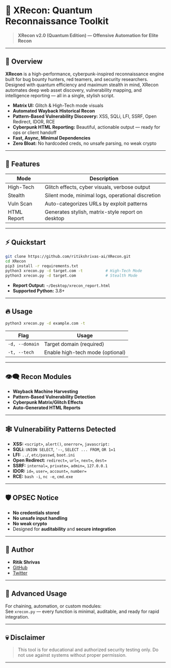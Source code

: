 # 🚀 XRecon: Quantum Reconnaissance Toolkit

> **XRecon v2.0 (Quantum Edition) — Offensive Automation for Elite Recon**

---

## 🧬 Overview

**XRecon** is a high-performance, cyberpunk-inspired reconnaissance engine built for bug bounty hunters, red teamers, and security researchers. Designed with quantum efficiency and maximum stealth in mind, XRecon automates deep web asset discovery, vulnerability mapping, and intelligence reporting — all in a single, stylish script.

- **Matrix UI:** Glitch & High-Tech mode visuals
- **Automated Wayback Historical Recon**
- **Pattern-Based Vulnerability Discovery:** XSS, SQLi, LFI, SSRF, Open Redirect, IDOR, RCE
- **Cyberpunk HTML Reporting:** Beautiful, actionable output — ready for ops or client handoff
- **Fast, Async, Minimal Dependencies**
- **Zero Bloat:** No hardcoded creds, no unsafe parsing, no weak crypto

---

## 🦾 Features

| Mode         | Description                                             |
| ------------ | ------------------------------------------------------ |
| High-Tech    | Glitch effects, cyber visuals, verbose output          |
| Stealth      | Silent mode, minimal logs, operational discretion      |
| Vuln Scan    | Auto-categorizes URLs by exploit patterns              |
| HTML Report  | Generates stylish, matrix-style report on desktop      |

---

## ⚡ Quickstart

```bash
git clone https://github.com/ritikshrivas-ai/XRecon.git
cd XRecon
pip3 install -r requirements.txt
python3 xrecon.py -d target.com -t          # High-Tech Mode
python3 xrecon.py -d target.com             # Stealth Mode
```

- **Report Output:** `~/Desktop/xrecon_report.html`  
- **Supported Python:** 3.8+

---

## 🔥 Usage

```bash
python3 xrecon.py -d example.com -t
```

| Flag         | Usage                           |
|--------------|---------------------------------|
| `-d, --domain` | Target domain (required)        |
| `-t, --tech`   | Enable high-tech mode (optional)|

---

## 👁️‍🗨️ Recon Modules

- **Wayback Machine Harvesting**
- **Pattern-Based Vulnerability Detection**
- **Cyberpunk Matrix/Glitch Effects**
- **Auto-Generated HTML Reports**

---

## 🕸️ Vulnerability Patterns Detected

- **XSS:** `<script>`, `alert()`, `onerror=`, `javascript:`
- **SQLi:** `UNION SELECT`, `'--`, `SELECT ... FROM`, `OR 1=1`
- **LFI:** `../`, `etc/passwd`, `boot.ini`
- **Open Redirect:** `redirect=`, `url=`, `next=`, `dest=`
- **SSRF:** `internal=`, `private=`, `admin=`, `127.0.0.1`
- **IDOR:** `id=`, `user=`, `account=`, `number=`
- **RCE:** `bash -i`, `nc -e`, `cmd.exe`

---

## 🛡️ OPSEC Notice

- **No credentials stored**
- **No unsafe input handling**
- **No weak crypto**
- Designed for **auditability** and **secure integration**

---

## 👤 Author

- **Ritik Shrivas**
- [GitHub](https://github.com/ritikshrivas-ai)
- [Twitter](https://twitter.com/ritikshrivas_ai)

---

## 🧠 Advanced Usage

For chaining, automation, or custom modules:  
See `xrecon.py` — every function is minimal, auditable, and ready for rapid integration.

---

## 💀 Disclaimer

> This tool is for educational and authorized security testing only. Do not use against systems without proper permission.

---
